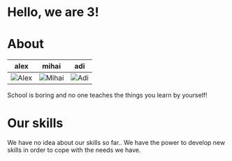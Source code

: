 Hello, we are 3!
================

About
=====

| alex | mihai | adi
|--- |--- |---
| ![Alex](http://goo.gl/I76TOC) | ![Mihai](http://goo.gl/qR7sSW) | ![Adi](http://goo.gl/Wumk1v) | 

School is boring and no one teaches the things you learn by yourself!

Our skills
==========
We have no idea about our skills so far.. We have the power to develop new skills in order to cope with the needs we have.

